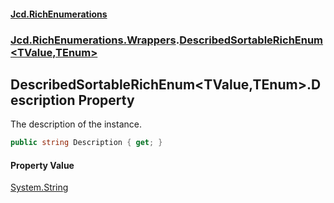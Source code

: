 #### [Jcd.RichEnumerations](index.md 'index')
### [Jcd.RichEnumerations.Wrappers](Jcd.RichEnumerations.Wrappers.md 'Jcd.RichEnumerations.Wrappers').[DescribedSortableRichEnum&lt;TValue,TEnum&gt;](Jcd.RichEnumerations.Wrappers.DescribedSortableRichEnum_TValue,TEnum_.md 'Jcd.RichEnumerations.Wrappers.DescribedSortableRichEnum<TValue,TEnum>')

## DescribedSortableRichEnum<TValue,TEnum>.Description Property

The description of the instance.

```csharp
public string Description { get; }
```

#### Property Value
[System.String](https://docs.microsoft.com/en-us/dotnet/api/System.String 'System.String')